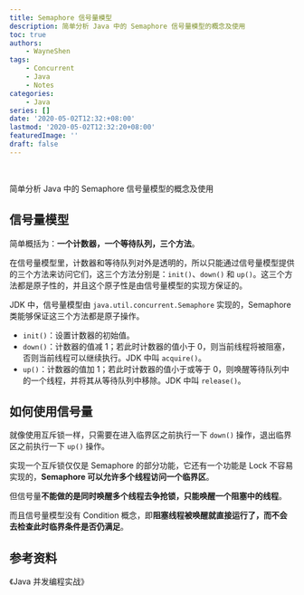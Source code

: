 ```yaml
---
title: Semaphore 信号量模型
description: 简单分析 Java 中的 Semaphore 信号量模型的概念及使用
toc: true
authors: 
    - WayneShen
tags: 
    - Concurrent
    - Java
    - Notes
categories: 
    - Java
series: []
date: '2020-05-02T12:32:+08:00'
lastmod: '2020-05-02T12:32:20+08:00'
featuredImage: ''
draft: false
---
```


</br>

简单分析 Java 中的 Semaphore 信号量模型的概念及使用

<!--more-->

## 信号量模型

简单概括为：**一个计数器，一个等待队列，三个方法**。

在信号量模型里，计数器和等待队列对外是透明的，所以只能通过信号量模型提供的三个方法来访问它们，这三个方法分别是：`init()`、`down()` 和 `up()`。这三个方法都是原子性的，并且这个原子性是由信号量模型的实现方保证的。

JDK 中，信号量模型由 `java.util.concurrent.Semaphore` 实现的，Semaphore 类能够保证这三个方法都是原子操作。

+ `init()`：设置计数器的初始值。
+ `down()`：计数器的值减 1；若此时计数器的值小于 0，则当前线程将被阻塞，否则当前线程可以继续执行。JDK 中叫 `acquire()`。
+ `up()`：计数器的值加 1；若此时计数器的值小于或等于 0，则唤醒等待队列中的一个线程，并将其从等待队列中移除。JDK 中叫 `release()`。

## 如何使用信号量

就像使用互斥锁一样，只需要在进入临界区之前执行一下 `down()` 操作，退出临界区之前执行一下 `up()` 操作。

实现一个互斥锁仅仅是 Semaphore 的部分功能，它还有一个功能是 Lock 不容易实现的，**Semaphore 可以允许多个线程访问一个临界区**。

但信号量**不能做的是同时唤醒多个线程去争抢锁，只能唤醒一个阻塞中的线程**。

而且信号量模型没有 Condition 概念，即**阻塞线程被唤醒就直接运行了，而不会去检查此时临界条件是否仍满足**。

## 参考资料

《Java 并发编程实战》